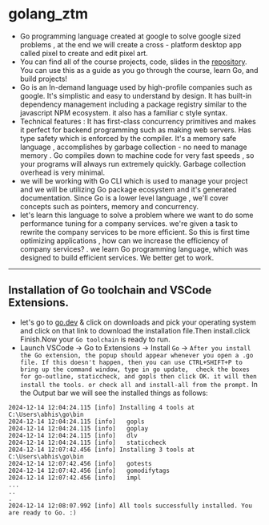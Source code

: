 # golang_ztm

- Go programming language created at google to solve google sized problems , at the end we will create a cross - platform desktop app called pixel to create and edit pixel art.
- You can find all of the course projects, code, slides in the [repository](https://github.com/jayson-lennon/ztm-golang). You can use this as a guide as you go through the course, learn Go, and build projects!
- Go is an In-demand language used by high-profile companies such as google. It's simplistic and easy to understand by design. It has built-in dependency management including a package registry similar to the javascript NPM ecosystem. it also has a familiar c style syntax.
- Technical features : It has first-class concurrency primitives and makes it perfect for backend programming such as making web servers. Has type safety which is enforced by the compiler. It's a memory safe language , accomplishes by garbage collection - no need to manage memory . Go compiles down to machine code for very fast speeds , so your programs will always run extremely quickly. Garbage collection overhead is very minimal.
- we will be working with Go CLI which is used to manage your project and we will be utilizing Go package ecosystem and it's generated documentation. Since Go is a lower level language , we'll cover concepts such as pointers, memory and concurrency.
- let's learn this language to solve a problem where we want to do some performance tuning for a company services. we're given a task to rewrite the company services to be more efficient. So this is first time optimizing applications , how can we increase the efficiency of company services? . we learn Go programming language, which was designed to build efficient services. We better get to work.

---

## Installation of Go toolchain and VSCode Extensions.

- let's go to [go.dev](https://go.dev/) & click on downloads and pick your operating system and click on that link to download the installation file.Then install.click Finish.Now your `Go toolchain` is ready to run.
- Launch VSCode -> Go to Extensions -> Install `Go` -> `After you install the Go extension, the popup should appear whenever you open a .go file. If this doesn't happen, then you can use CTRL+SHIFT+P to bring up the command window, type in go update,  check the boxes for go-outline, staticcheck, and gopls then click OK. it will then install the tools. or check all and install-all from the prompt.` In the Output bar we will see the installed things as follows:

```
2024-12-14 12:04:24.115 [info] Installing 4 tools at C:\Users\abhis\go\bin
2024-12-14 12:04:24.115 [info]   gopls
2024-12-14 12:04:24.115 [info]   goplay
2024-12-14 12:04:24.115 [info]   dlv
2024-12-14 12:04:24.115 [info]   staticcheck
2024-12-14 12:07:42.456 [info] Installing 3 tools at C:\Users\abhis\go\bin
2024-12-14 12:07:42.456 [info]   gotests
2024-12-14 12:07:42.456 [info]   gomodifytags
2024-12-14 12:07:42.456 [info]   impl
...
..
.
2024-12-14 12:08:07.992 [info] All tools successfully installed. You are ready to Go. :)
```
